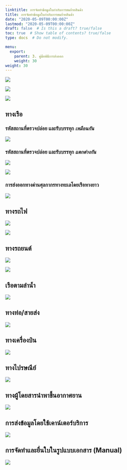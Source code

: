 ```yaml
---
linktitle: การจัดทําข้อมูลใบกํากับการขนย้ายสินค้า
title: การจัดทําข้อมูลใบกํากับการขนย้ายสินค้า
date: "2020-05-09T00:00:00Z"
lastmod: "2020-05-09T00:00:00Z"
draft: false  # Is this a draft? true/false
toc: true  # Show table of contents? true/false
type: docs  # Do not modify.

menu:
  export:
    parent: 3. คู่มือพิธีการส่งออก
    weight: 30
weight: 30
---
```



![](https://github.com/ecs-support/knowledge-center/raw/master/img/export/export-guide/e-Export-guidejpg_Page65.jpg)

![](https://github.com/ecs-support/knowledge-center/raw/master/img/export/export-guide/e-Export-guidejpg_Page66.jpg)

![](https://github.com/ecs-support/knowledge-center/raw/master/img/export/export-guide/e-Export-guidejpg_Page67.jpg)

## ทางเรือ

### รหัสสถานที่ตรวจปล่อย และรับบรรทุก *เหมือนกัน*

![](https://github.com/ecs-support/knowledge-center/raw/master/img/export/export-guide/e-Export-guidejpg_Page68.jpg)

### รหัสสถานที่ตรวจปล่อย และรับบรรทุก *แตกต่างกัน*

![](https://github.com/ecs-support/knowledge-center/raw/master/img/export/export-guide/e-Export-guidejpg_Page69.jpg)

![](https://github.com/ecs-support/knowledge-center/raw/master/img/export/export-guide/e-Export-guidejpg_Page70-1.jpg)

### การส่งออกทางด่านศุลกากรทางทะเลโดยเรือหางยาว

![](https://github.com/ecs-support/knowledge-center/raw/master/img/export/export-guide/e-Export-guidejpg_Page70-2.jpg)

## ทางรถไฟ

![](https://github.com/ecs-support/knowledge-center/raw/master/img/export/export-guide/e-Export-guidejpg_Page71.jpg)

![](https://github.com/ecs-support/knowledge-center/raw/master/img/export/export-guide/e-Export-guidejpg_Page72-1.jpg)

## ทางรถยนต์

![](https://github.com/ecs-support/knowledge-center/raw/master/img/export/export-guide/e-Export-guidejpg_Page72-2.jpg)

![](https://github.com/ecs-support/knowledge-center/raw/master/img/export/export-guide/e-Export-guidejpg_Page73.jpg)

## เรือตามลํานํ้า

![](https://github.com/ecs-support/knowledge-center/raw/master/img/export/export-guide/e-Export-guidejpg_Page74.jpg)

## ทางท่อ/สายส่ง

![](https://github.com/ecs-support/knowledge-center/raw/master/img/export/export-guide/e-Export-guidejpg_Page75.jpg)

## ทางเครื่องบิน

![](https://github.com/ecs-support/knowledge-center/raw/master/img/export/export-guide/e-Export-guidejpg_Page76.jpg)

## ทางไปรษณีย์

![](https://github.com/ecs-support/knowledge-center/raw/master/img/export/export-guide/e-Export-guidejpg_Page77.jpg)

## ทางผู้โดยสารนําพาขึ้นอากาศยาน

![](https://github.com/ecs-support/knowledge-center/raw/master/img/export/export-guide/e-Export-guidejpg_Page78.jpg)

## การส่งข้อมูลโดยใช้เคาน์เตอร์บริการ

![](https://github.com/ecs-support/knowledge-center/raw/master/img/export/export-guide/e-Export-guidejpg_Page79-1.jpg)

## การจัดทําและยื่นใบในรูปแบบเอกสาร (Manual)

![](https://github.com/ecs-support/knowledge-center/raw/master/img/export/export-guide/e-Export-guidejpg_Page79-2.jpg)